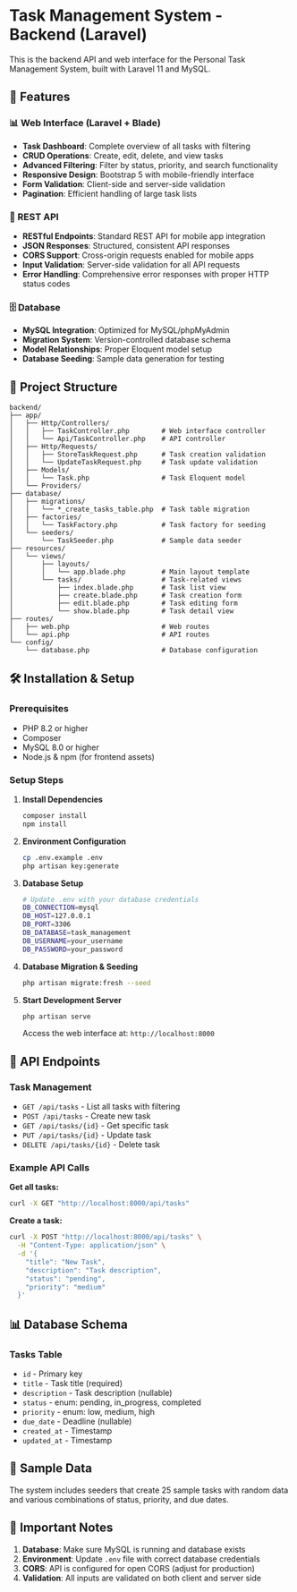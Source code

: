 # Task Management System - Backend (Laravel)

This is the backend API and web interface for the Personal Task Management System, built with Laravel 11 and MySQL.

## 🚀 Features

### 📊 Web Interface (Laravel + Blade)
- **Task Dashboard**: Complete overview of all tasks with filtering
- **CRUD Operations**: Create, edit, delete, and view tasks
- **Advanced Filtering**: Filter by status, priority, and search functionality
- **Responsive Design**: Bootstrap 5 with mobile-friendly interface
- **Form Validation**: Client-side and server-side validation
- **Pagination**: Efficient handling of large task lists

### 🔌 REST API
- **RESTful Endpoints**: Standard REST API for mobile app integration
- **JSON Responses**: Structured, consistent API responses
- **CORS Support**: Cross-origin requests enabled for mobile apps
- **Input Validation**: Server-side validation for all API requests
- **Error Handling**: Comprehensive error responses with proper HTTP status codes

### 🗄️ Database
- **MySQL Integration**: Optimized for MySQL/phpMyAdmin
- **Migration System**: Version-controlled database schema
- **Model Relationships**: Proper Eloquent model setup
- **Database Seeding**: Sample data generation for testing

## 📁 Project Structure

```
backend/
├── app/
│   ├── Http/Controllers/
│   │   ├── TaskController.php        # Web interface controller
│   │   └── Api/TaskController.php    # API controller
│   ├── Http/Requests/
│   │   ├── StoreTaskRequest.php      # Task creation validation
│   │   └── UpdateTaskRequest.php     # Task update validation
│   ├── Models/
│   │   └── Task.php                  # Task Eloquent model
│   └── Providers/
├── database/
│   ├── migrations/
│   │   └── *_create_tasks_table.php  # Task table migration
│   ├── factories/
│   │   └── TaskFactory.php           # Task factory for seeding
│   └── seeders/
│       └── TaskSeeder.php            # Sample data seeder
├── resources/
│   └── views/
│       ├── layouts/
│       │   └── app.blade.php         # Main layout template
│       └── tasks/                    # Task-related views
│           ├── index.blade.php       # Task list view
│           ├── create.blade.php      # Task creation form
│           ├── edit.blade.php        # Task editing form
│           └── show.blade.php        # Task detail view
├── routes/
│   ├── web.php                       # Web routes
│   └── api.php                       # API routes
└── config/
    └── database.php                  # Database configuration
```

## 🛠️ Installation & Setup

### Prerequisites
- PHP 8.2 or higher
- Composer
- MySQL 8.0 or higher
- Node.js & npm (for frontend assets)

### Setup Steps

1. **Install Dependencies**
   ```bash
   composer install
   npm install
   ```

2. **Environment Configuration**
   ```bash
   cp .env.example .env
   php artisan key:generate
   ```

3. **Database Setup**
   ```bash
   # Update .env with your database credentials
   DB_CONNECTION=mysql
   DB_HOST=127.0.0.1
   DB_PORT=3306
   DB_DATABASE=task_management
   DB_USERNAME=your_username
   DB_PASSWORD=your_password
   ```

4. **Database Migration & Seeding**
   ```bash
   php artisan migrate:fresh --seed
   ```

5. **Start Development Server**
   ```bash
   php artisan serve
   ```

   Access the web interface at: `http://localhost:8000`

## 🔗 API Endpoints

### Task Management
- `GET /api/tasks` - List all tasks with filtering
- `POST /api/tasks` - Create new task
- `GET /api/tasks/{id}` - Get specific task
- `PUT /api/tasks/{id}` - Update task
- `DELETE /api/tasks/{id}` - Delete task

### Example API Calls

**Get all tasks:**
```bash
curl -X GET "http://localhost:8000/api/tasks"
```

**Create a task:**
```bash
curl -X POST "http://localhost:8000/api/tasks" \
  -H "Content-Type: application/json" \
  -d '{
    "title": "New Task",
    "description": "Task description",
    "status": "pending",
    "priority": "medium"
  }'
```

## 📊 Database Schema

### Tasks Table
- `id` - Primary key
- `title` - Task title (required)
- `description` - Task description (nullable)
- `status` - enum: pending, in_progress, completed
- `priority` - enum: low, medium, high
- `due_date` - Deadline (nullable)
- `created_at` - Timestamp
- `updated_at` - Timestamp

## 🧪 Sample Data

The system includes seeders that create 25 sample tasks with random data and various combinations of status, priority, and due dates.

## 🚨 Important Notes

1. **Database**: Make sure MySQL is running and database exists
2. **Environment**: Update `.env` file with correct database credentials
3. **CORS**: API is configured for open CORS (adjust for production)
4. **Validation**: All inputs are validated on both client and server side
